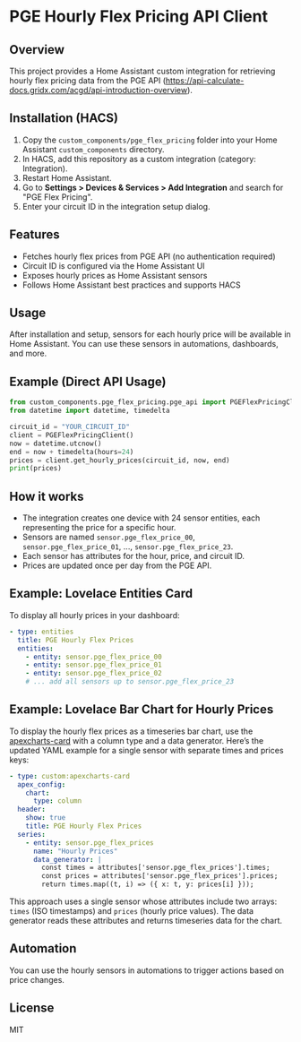 # PGE Hourly Flex Pricing API Client

## Overview
This project provides a Home Assistant custom integration for retrieving hourly flex pricing data from the PGE API (https://api-calculate-docs.gridx.com/acgd/api-introduction-overview).

## Installation (HACS)
1. Copy the `custom_components/pge_flex_pricing` folder into your Home Assistant `custom_components` directory.
2. In HACS, add this repository as a custom integration (category: Integration).
3. Restart Home Assistant.
4. Go to **Settings > Devices & Services > Add Integration** and search for "PGE Flex Pricing".
5. Enter your circuit ID in the integration setup dialog.

## Features
- Fetches hourly flex prices from PGE API (no authentication required)
- Circuit ID is configured via the Home Assistant UI
- Exposes hourly prices as Home Assistant sensors
- Follows Home Assistant best practices and supports HACS

## Usage
After installation and setup, sensors for each hourly price will be available in Home Assistant. You can use these sensors in automations, dashboards, and more.

## Example (Direct API Usage)
```python
from custom_components.pge_flex_pricing.pge_api import PGEFlexPricingClient
from datetime import datetime, timedelta

circuit_id = "YOUR_CIRCUIT_ID"
client = PGEFlexPricingClient()
now = datetime.utcnow()
end = now + timedelta(hours=24)
prices = client.get_hourly_prices(circuit_id, now, end)
print(prices)
```

## How it works
- The integration creates one device with 24 sensor entities, each representing the price for a specific hour.
- Sensors are named `sensor.pge_flex_price_00`, `sensor.pge_flex_price_01`, ..., `sensor.pge_flex_price_23`.
- Each sensor has attributes for the hour, price, and circuit ID.
- Prices are updated once per day from the PGE API.

## Example: Lovelace Entities Card
To display all hourly prices in your dashboard:

```yaml
- type: entities
  title: PGE Hourly Flex Prices
  entities:
    - entity: sensor.pge_flex_price_00
    - entity: sensor.pge_flex_price_01
    - entity: sensor.pge_flex_price_02
    # ... add all sensors up to sensor.pge_flex_price_23
```

## Example: Lovelace Bar Chart for Hourly Prices
To display the hourly flex prices as a timeseries bar chart, use the [apexcharts-card](https://github.com/RomRider/apexcharts-card) with a column type and a data generator. Here’s the updated YAML example for a single sensor with separate times and prices keys:

```yaml
- type: custom:apexcharts-card
  apex_config:
    chart:
      type: column
  header:
    show: true
    title: PGE Hourly Flex Prices
  series:
    - entity: sensor.pge_flex_prices
      name: "Hourly Prices"
      data_generator: |
        const times = attributes['sensor.pge_flex_prices'].times;
        const prices = attributes['sensor.pge_flex_prices'].prices;
        return times.map((t, i) => ({ x: t, y: prices[i] }));
```

This approach uses a single sensor whose attributes include two arrays: `times` (ISO timestamps) and `prices` (hourly price values). The data generator reads these attributes and returns timeseries data for the chart.

## Automation
You can use the hourly sensors in automations to trigger actions based on price changes.

## License
MIT
